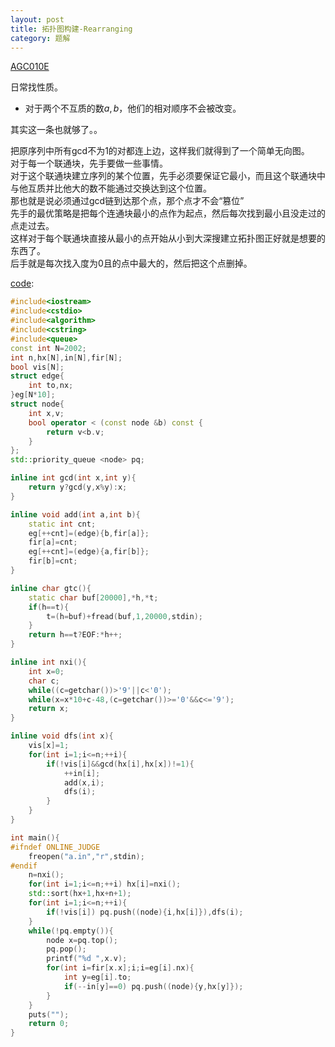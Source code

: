 ```yaml
---
layout: post
title: 拓扑图构建-Rearranging
category: 题解
---
```


[AGC010E](https://agc010.contest.atcoder.jp/tasks/agc010_e)

日常找性质。
* 对于两个不互质的数$a,b$，他们的相对顺序不会被改变。

其实这一条也就够了。。

把原序列中所有gcd不为$1$的对都连上边，这样我们就得到了一个简单无向图。  
对于每一个联通块，先手要做一些事情。  
对于这个联通块建立序列的某个位置，先手必须要保证它最小，而且这个联通块中与他互质并比他大的数不能通过交换达到这个位置。  
那也就是说必须通过gcd链到达那个点，那个点才不会“篡位”  
先手的最优策略是把每个连通块最小的点作为起点，然后每次找到最小且没走过的点走过去。   
这样对于每个联通块直接从最小的点开始从小到大深搜建立拓扑图正好就是想要的东西了。  
后手就是每次找入度为0且的点中最大的，然后把这个点删掉。  

[code](https://github.com/syniox/Online_Judge_solutions/blob/master/AtCoder/AGC010E.cpp):
```c++
#include<iostream>
#include<cstdio>
#include<algorithm>
#include<cstring>
#include<queue>
const int N=2002;
int n,hx[N],in[N],fir[N];
bool vis[N];
struct edge{
	int to,nx;
}eg[N*10];
struct node{
	int x,v;
	bool operator < (const node &b) const {
		return v<b.v;
	}
};
std::priority_queue <node> pq;

inline int gcd(int x,int y){
	return y?gcd(y,x%y):x;
}

inline void add(int a,int b){
	static int cnt;
	eg[++cnt]=(edge){b,fir[a]};
	fir[a]=cnt;
	eg[++cnt]=(edge){a,fir[b]};
	fir[b]=cnt;
}

inline char gtc(){
	static char buf[20000],*h,*t;
	if(h==t){
		t=(h=buf)+fread(buf,1,20000,stdin);
	}
	return h==t?EOF:*h++;
}

inline int nxi(){
	int x=0;
	char c;
	while((c=getchar())>'9'||c<'0');
	while(x=x*10+c-48,(c=getchar())>='0'&&c<='9');
	return x;
}

inline void dfs(int x){
	vis[x]=1;
	for(int i=1;i<=n;++i){
		if(!vis[i]&&gcd(hx[i],hx[x])!=1){
			++in[i];
			add(x,i);
			dfs(i);
		}
	}
}

int main(){
#ifndef ONLINE_JUDGE
	freopen("a.in","r",stdin);
#endif
	n=nxi();
	for(int i=1;i<=n;++i) hx[i]=nxi();
	std::sort(hx+1,hx+n+1);
	for(int i=1;i<=n;++i){
		if(!vis[i]) pq.push((node){i,hx[i]}),dfs(i);
	}
	while(!pq.empty()){
		node x=pq.top();
		pq.pop();
		printf("%d ",x.v);
		for(int i=fir[x.x];i;i=eg[i].nx){
			int y=eg[i].to;
			if(--in[y]==0) pq.push((node){y,hx[y]});
		}
	}
	puts("");
	return 0;
}
```